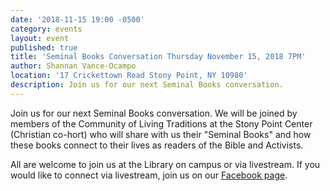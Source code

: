 ```yaml
---
date: '2018-11-15 19:00 -0500'
category: events
layout: event
published: true
title: 'Seminal Books Conversation Thursday November 15, 2018 7PM'
author: Shannan Vance-Ocampo
location: '17 Crickettown Road Stony Point, NY 10980'
description: Join us for our next Seminal Books conversation.
---
```

Join us for our next Seminal Books conversation. We will be joined by members of the Community of Living Traditions at the Stony Point Center (Christian co-hort) who will share with us their "Seminal Books" and how these books connect to their lives as readers of the Bible and Activists. 

All are welcome to join us at the Library on campus or via livestream. If you would like to connect via livestream, join us on our [Facebook page](https://www.facebook.com/clbsj/).
